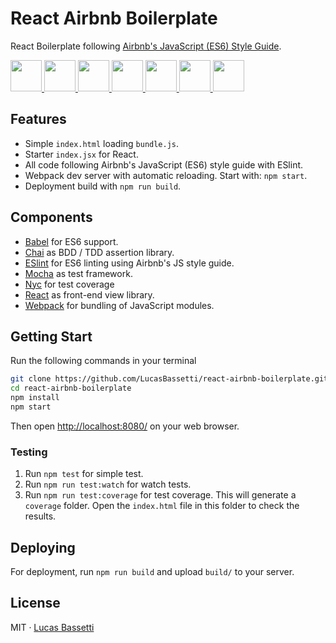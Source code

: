 # React Airbnb Boilerplate

React Boilerplate following [Airbnb's JavaScript (ES6) Style Guide](https://github.com/airbnb/javascript).

<a href="https://facebook.github.io/react/" target="_blank"> <img src="https://cdn.worldvectorlogo.com/logos/react.svg" height="50" />
</a> <a href="https://webpack.github.io" target="_blank"> <img src="https://cdn.worldvectorlogo.com/logos/webpack.svg" height="50" />
</a> <a href="http://eslint.org" target="_blank"> <img src="https://cdn.worldvectorlogo.com/logos/eslint.svg" height="50" /> </a> <a href="https://mochajs.org/" target="_blank"> <img src="https://avatars0.githubusercontent.com/u/8770005?v=3&s=400" height="50" /> </a> <a href="http://chaijs.com/" target="_blank"> <img src="https://camo.githubusercontent.com/431283cc1643d02167aac31067137897507c60fc/687474703a2f2f636861696a732e636f6d2f696d672f636861692d6c6f676f2e706e67" height="50" /> </a> <a href="https://github.com/airbnb/javascript" target="_blank"> <img src="https://cdn.worldvectorlogo.com/logos/airbnb-2.svg" height="50" /> </a> <a href="https://babeljs.io" target="_blank">
  <img src="https://raw.githubusercontent.com/babel/logo/master/babel.png" height="50" />
</a>


## Features

- Simple `index.html` loading `bundle.js`.
- Starter `index.jsx` for React.
- All code following Airbnb's JavaScript (ES6) style guide with ESlint.
- Webpack dev server with automatic reloading. Start with: `npm start`.
- Deployment build with `npm run build`.

## Components

- [Babel](https://babeljs.io) for ES6 support.
- [Chai](http://chaijs.com/) as BDD / TDD assertion library.
- [ESlint](http://eslint.org) for ES6 linting using Airbnb's JS style guide.
- [Mocha](https://mochajs.org/) as test framework.
- [Nyc](https://github.com/istanbuljs/nyc) for test coverage
- [React](https://facebook.github.io/react/) as front-end view library.
- [Webpack](https://webpack.github.io) for bundling of JavaScript modules.

## Getting Start

Run the following commands in your terminal

```bash
git clone https://github.com/LucasBassetti/react-airbnb-boilerplate.git
cd react-airbnb-boilerplate
npm install
npm start
```

Then open [http://localhost:8080/](http://localhost:8080/) on your web browser.

### Testing

1. Run `npm test` for simple test.
2. Run `npm run test:watch` for watch tests.
3. Run `npm run test:coverage` for test coverage. This will generate a `coverage` folder. Open the `index.html` file in this folder to check the results.

## Deploying

For deployment, run `npm run build` and upload `build/` to your server.

## License

MIT · [Lucas Bassetti](http://lucasbassetti.com.br)
